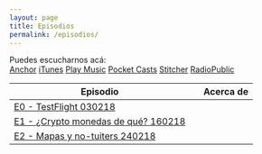 ```yaml
---
layout: page
title: Episodios
permalink: /episodios/
---
```


Puedes escucharnos acá:  
[Anchor](https://anchor.fm/wolflightpodcast)  [iTunes](https://itunes.apple.com/us/podcast/wolflight/id1346042033)  [Play Music](https://playmusic.app.goo.gl/?ibi=com.google.PlayMusic&isi=691797987&ius=googleplaymusic&apn=com.google.android.music&link=https://play.google.com/music/m/Iu4tadjpbygpinsi4rcpybkfvne?t%3DWolflight%26p)  [Pocket Casts](http://pca.st/4p2e)  [Stitcher](http://stitcher.com/s?fid=169556&refid=stpr)  [RadioPublic](https://play.radiopublic.com/wolflight-WonJMO)  

| Episodio | |Acerca de|    
|---|---|---|    
| [E0 - TestFlight 030218](https://anchor.fm/wolflightpodcast/episodes/Wolflight-E01---TestFlight-e12c33)|<code> |</code>| [Hablamos de](./_posts/2018-2-6-E01-TestFlight.md) |  
| [E1 - ¿Crypto monedas de qué? 160218](https://anchor.fm/wolflightpodcast/episodes/E1-1-Crypto-monedas-de-qu-e12o27) |<code> |</code>| [Hablamos de](./_posts/2018-2-6-E01-TestFlight.md) |  
| [E2 - Mapas y no-tuiters 240218](https://anchor.fm/wolflightpodcast/episodes/Wolflight-E2---Mapas-y-no-tuiters-e13gtl) |<code> |</code> |[Hablamos de](./_posts/2018-2-6-E01-TestFlight.md) |  

